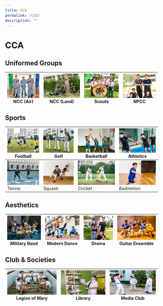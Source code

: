 ```yaml
---
title: CCA
permalink: /CCA/
description: ""
---
```


# CCA


## Uniformed Groups


| <img src="images/NCC(air).jpg" style="width:300px; height:80px"/> NCC (Air)  | <img src="images/NCC%20(land).jpg" style="width:300px; height:80px"/> NCC (Land) | <img src="/images/Scouts.jpg" style="width:300px; height:80px"/> Scouts | <img src="/images/NPCC.jpg" style="width:300px; height:80px"/> NPCC |
|-----|-----|-----|-----|


Sports
------

| <img src="/images/football.jpg" style="width:300px; height:80px"/> Football  | <img src="/images/Golf.jpg" style="width:300px; height:80px"/> Golf | <img src="/images/Basketball.jpg" style="width:300px; height:80px"/> Basketball | <img src="/images/track%20n%20Field.jpg" style="width:300px; height:80px"/> Athletics |
|-----|-----|-----|-----|
| <img src="/images/tennis.jpg" style="width:300px; height:80px"/> Tennis  | <img src="/images/Squash.jpg" style="width:300px; height:80px"/> Squash | <img src="/images/Cricket.jpg" style="width:300px; height:80px"/> Cricket | <img src="/images/Badminton.jpg" style="width:300px; height:80px"/> Badminton |

Aesthetics
----------
| <img src="images/Military%20Band.jpg" style="width:300px; height:80px"/> Military Band  | <img src="images/dance.jpg" style="width:300px; height:80px"/> Modern Dance | <img src="/images/drama.jpg" style="width:300px; height:80px"/> Drama | <img src="/images/Guitar%20Ensemble.jpg" style="width:300px; height:80px"/> Guitar Ensemble |
|-----|-----|-----|-----|

Club & Societies
----------------

| <img src="images/legion%20of%20mary.jpg" style="width:300px; height:80px"/> Legion of Mary  | <img src="/images/Library.jpg" style="width:300px; height:80px"/> Library | <img src="/images/media%20and%20design.jpg" style="width:300px; height:80px"/> Media Club |
|-----|-----|-----|

